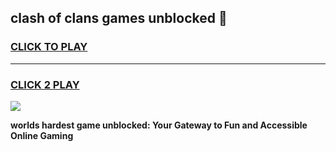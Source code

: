 
## clash of clans games unblocked 👋
<h3>
<a href="https://premium.freeplayer.one?title=clash_of_clans_games_unblocked&ref=13F">CLICK TO PLAY</a></h3>
<hr>

<h3>
<a href="https://premium.freeplayer.one?title=clash_of_clans_games_unblocked&ref=13F">CLICK 2 PLAY</a>
  
</h3>

<a href="https://premium.freeplayer.one?title=clash_of_clans_games_unblocked&ref=12F/"><img src="https://clearcache.store/games.png"></a>


**worlds hardest game unblocked: Your Gateway to Fun and Accessible Online Gaming**

